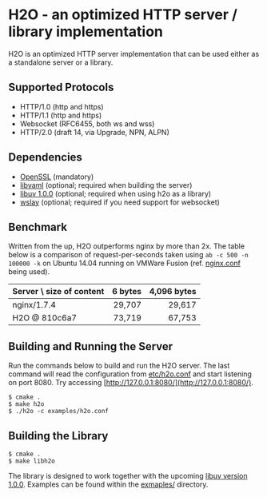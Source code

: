 H2O - an optimized HTTP server / library implementation
===

H2O is an optimized HTTP server implementation that can be used either as a standalone server or a library.

Supported Protocols
---

- HTTP/1.0 (http and https)
- HTTP/1.1 (http and https)
- Websocket (RFC6455, both ws and wss)
- HTTP/2.0 (draft 14, via Upgrade, NPN, ALPN)

Dependencies
---

- [OpenSSL](https://www.openssl.org/) (mandatory)
- [libyaml](http://pyyaml.org/wiki/LibYAML) (optional; required when building the server)
- [libuv 1.0.0](https://github.com/joyent/libuv) (optional; required when using h2o as a library)
- [wslay](https://github.com/tatsuhiro-t/wslay) (optional; required if you need support for websocket)

Benchmark
---

Written from the up, H2O outperforms nginx by more than 2x.  The table below is a comparison of request-per-seconds taken using `ab -c 500 -n 100000 -k` on Ubuntu 14.04 running on VMWare Fusion (ref. [nginx.conf](https://gist.github.com/kazuho/c9c12021567e3ab83809) being used).

|Server \ size of content|6 bytes|4,096 bytes|
|------------------------|------:|----------:|
|nginx/1.7.4             | 29,707|     29,617|
|H2O @ 810c6a7           | 73,719|     67,753|

Building and Running the Server
---

Run the commands below to build and run the H2O server.  The last command will read the configuration from [etc/h2o.conf](https://github.com/kazuho/h2o/blob/master/examples/h2o.conf) and start listening on port 8080.  Try accessing [http://127.0.0.1:8080/](http://127.0.0.1:8080/).

```
$ cmake .
$ make h2o
$ ./h2o -c examples/h2o.conf
```

Building the Library
---

```
$ cmake .
$ make libh2o
```

The library is designed to work together with the upcoming [libuv version 1.0.0](https://github.com/joyent/libuv).  Examples can be found within the [exmaples/](https://github.com/kazuho/h2o/blob/master/examples/) directory.

